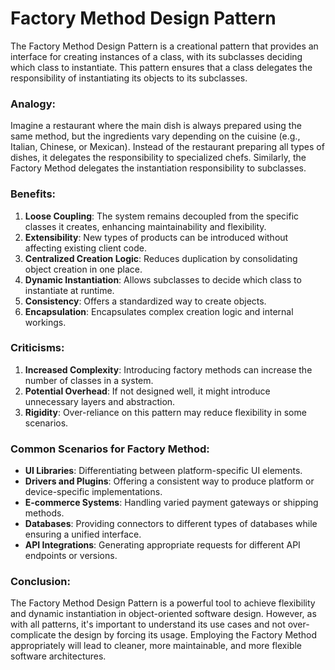 # Factory Method Design Pattern

The Factory Method Design Pattern is a creational pattern that provides an interface for creating instances of a class, with its subclasses deciding which class to instantiate. This pattern ensures that a class delegates the responsibility of instantiating its objects to its subclasses.

### Analogy:

Imagine a restaurant where the main dish is always prepared using the same method, but the ingredients vary depending on the cuisine (e.g., Italian, Chinese, or Mexican). Instead of the restaurant preparing all types of dishes, it delegates the responsibility to specialized chefs. Similarly, the Factory Method delegates the instantiation responsibility to subclasses.

### Benefits:

1. **Loose Coupling**: The system remains decoupled from the specific classes it creates, enhancing maintainability and flexibility.
2. **Extensibility**: New types of products can be introduced without affecting existing client code.
3. **Centralized Creation Logic**: Reduces duplication by consolidating object creation in one place.
4. **Dynamic Instantiation**: Allows subclasses to decide which class to instantiate at runtime.
5. **Consistency**: Offers a standardized way to create objects.
6. **Encapsulation**: Encapsulates complex creation logic and internal workings.

### Criticisms:

1. **Increased Complexity**: Introducing factory methods can increase the number of classes in a system.
2. **Potential Overhead**: If not designed well, it might introduce unnecessary layers and abstraction.
3. **Rigidity**: Over-reliance on this pattern may reduce flexibility in some scenarios.

### Common Scenarios for Factory Method:

- **UI Libraries**: Differentiating between platform-specific UI elements.
- **Drivers and Plugins**: Offering a consistent way to produce platform or device-specific implementations.
- **E-commerce Systems**: Handling varied payment gateways or shipping methods.
- **Databases**: Providing connectors to different types of databases while ensuring a unified interface.
- **API Integrations**: Generating appropriate requests for different API endpoints or versions.

### Conclusion:

The Factory Method Design Pattern is a powerful tool to achieve flexibility and dynamic instantiation in object-oriented software design. However, as with all patterns, it's important to understand its use cases and not over-complicate the design by forcing its usage. Employing the Factory Method appropriately will lead to cleaner, more maintainable, and more flexible software architectures.
